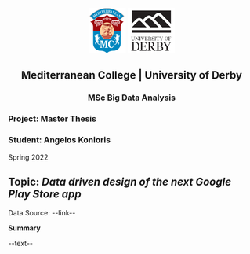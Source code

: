 <div style="text-align: center; margin-bottom: 20px;">
    <img src="./img/logo_small.png">
    <img src="./img/derby.png">
    <h2>Mediterranean College | University of Derby</h2>
    <h3>MSc Big Data Analysis</h3>
</div>

### Project: Master Thesis

### Student: Angelos Konioris

Spring 2022

## Topic: *Data driven design of the next Google Play Store app*

Data Source: --link--

**Summary**

--text--